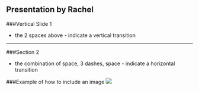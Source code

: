 ## Presentation by Rachel


###Vertical Slide 1
- the 2 spaces above - indicate a vertical transition

---

###Section 2
- the combination of space, 3 dashes, space - indicate a horizontal transition


###Example of how to include an image
![](images/presentIcon.png)
